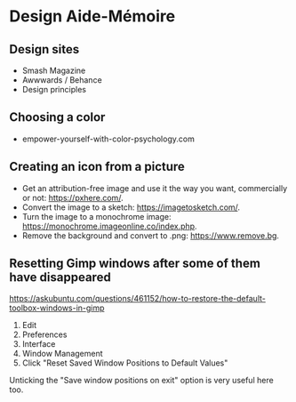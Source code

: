 # Design Aide-Mémoire

## Design sites

- Smash Magazine
- Awwwards / Behance
- Design principles

## Choosing a color

- empower-yourself-with-color-psychology.com

## Creating an icon from a picture

- Get an attribution-free image and use it the way you want, commercially or not: https://pxhere.com/.
- Convert the image to a sketch: https://imagetosketch.com/.
- Turn the image to a monochrome image: https://monochrome.imageonline.co/index.php.
- Remove the background and convert to .png: https://www.remove.bg.

## Resetting Gimp windows after some of them have disappeared

https://askubuntu.com/questions/461152/how-to-restore-the-default-toolbox-windows-in-gimp

1. Edit
1. Preferences
2. Interface
3. Window Management
4. Click "Reset Saved Window Positions to Default Values"

Unticking the "Save window positions on exit" option is very useful here too.
